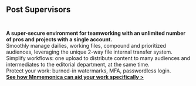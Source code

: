 ## Post Supervisors<br><br>

**A super-secure environment for teamworking with an unlimited number of pros and projects with a single account.**<br>
Smoothly manage dailies, working files, compound and prioritized audiences, leveraging the unique 2-way file internal transfer system.<br>
Simplify workflows: one upload to distribute content to many audiences and intermediates to the editorial department, at the same time.<br>
Protect your work: burned-in watermarks, MFA, passwordless login.<br>
<span class="txt-enphasis">**[See how Mnmemonica can aid your work specifically >](/contacts)**</span>